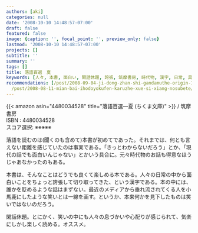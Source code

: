 ```yaml
---
authors: [aki]
categories: null
date: '2008-10-10 14:48:57-07:00'
draft: false
featured: false
image: {caption: '', focal_point: '', preview_only: false}
lastmod: '2008-10-10 14:48:57-07:00'
projects: []
subtitle: ''
summary: ''
tags: []
title: 落語百選　夏
keywords: [人々, 本書, 面白い, 閑話休題, 誇張, 筑摩書房, 時代物, 漢字, 日常, 具合]
recommendations: [/post/2008-09-04-ji-dong-zhan-shi-gandamuthe-origin-16-17/, /post/2008-07-13-lang-toxiang-xin-liao-1/,
  /post/2008-08-11-mian-bai-ihodoyokufen-karuzhe-xue-si-xiang-nosubete/]
---
```


{{< amazon asin="4480034528" title="落語百選―夏 (ちくま文庫)" >}}
 / 筑摩書房  
ISBN : 4480034528  
スコア選択: ※※※※※  
  
落語を読むのは(聞くのも含めて)本書が初めてであった。それまでは、何とも言えない距離を感じていたのは事実である。「きっとわからないだろう」とか、「現代の話でも面白いんじゃない」とかいう具合に。元々時代物のお話も得意なほうじゃあなかったのもある。  
  
本書は、そんなことはどうでも良くて楽しめる本である。人々の日常の中から面白いことをちょっと誇張して切り取ってきた、という漢字である。本の中には、誰かを貶めるような話はまずない。最近のメディアから垂れ流されてくる人を小馬鹿にしたような笑いとは一線を画す。というか、本来何かを見下したものは笑いではないのだろう。  
  
閑話休題。とにかく、笑いの中にも人々の息づかいや心配りが感じられて、気楽にしかし楽しく読める。オススメ。